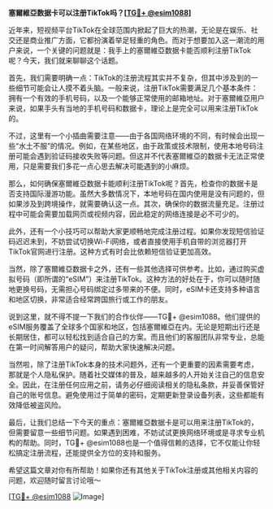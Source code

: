 **塞爾維亞数据卡可以注册TikTok吗？[[TG💪+ @esim1088](https://t.me/s/esim1088)]**

近年来，短视频平台TikTok在全球范围内掀起了巨大的热潮，无论是在娱乐、社交还是商业推广方面，它都扮演着举足轻重的角色。而对于想要加入这一潮流的用户来说，一个关键的问题就是：我手上的塞爾維亞数据卡能否顺利注册TikTok呢？今天，我们就来聊聊这个话题。

首先，我们需要明确一点：TikTok的注册流程其实并不复杂，但其中涉及到的一些细节可能会让人摸不着头脑。一般来说，注册TikTok需要满足几个基本条件：拥有一个有效的手机号码，以及一个能够正常使用的邮箱地址。对于塞爾維亞用户来说，如果手头有当地的手机号码和数据卡，理论上是完全可以用来注册TikTok的。

不过，这里有一个小插曲需要注意——由于各国网络环境的不同，有时候会出现一些“水土不服”的情况。例如，在某些地区，由于政策或技术限制，使用本地号码注册可能会遇到验证码接收失败等问题。但这并不代表塞爾維亞的数据卡无法正常使用，只是需要我们多花一点心思去解决可能遇到的小麻烦。

那么，如何确保塞爾維亞数据卡能顺利注册TikTok呢？首先，检查你的数据卡是否支持国际漫游功能。虽然大多数情况下，本地号码在国内使用是没有问题的，但如果涉及到跨境操作，就需要确认这一点。其次，确保你的数据流量充足。注册过程中可能会需要加载网页或视频内容，因此稳定的网络连接是必不可少的。

此外，还有一个小技巧可以帮助大家更顺畅地完成注册过程。如果你发现短信验证码迟迟未到，不妨尝试切换Wi-Fi网络，或者直接使用手机自带的浏览器打开TikTok官网进行注册。这种方式有时会比依赖短信验证更加高效。

当然，除了塞爾維亞数据卡之外，还有一些其他选择可供参考。比如，通过购买虚拟号码（即所谓的“eSIM”）来注册TikTok。这种方法的好处在于，你可以随时随地更换号码，无需担心号码绑定过多带来的不便。同时，eSIM卡还支持多种语言和地区切换，非常适合经常跨国旅行或工作的朋友。

说到这里，就不得不提一下我们的合作伙伴——TG💪+ @esim1088。他们提供的eSIM服务覆盖了全球多个国家和地区，包括塞爾維亞在内。无论是短期出行还是长期居住，都可以轻松找到适合自己的方案。而且他们的客服团队非常专业，总能在第一时间解答用户的疑问，帮助大家快速解决问题。

当然啦，除了注册TikTok本身的技术问题外，还有一个更重要的因素需要考虑，那就是个人隐私保护。随着社交媒体的普及，越来越多的人开始关注自己的信息安全。因此，在注册任何应用之前，请务必仔细阅读相关的隐私条款，并妥善保管好自己的账号信息。避免使用过于简单的密码，定期更新登录设备列表，这些都能有效降低被盗风险。

最后，让我们总结一下今天的重点：塞爾維亞数据卡是可以用来注册TikTok的，但需要留意一些细节问题。如果遇到困难，不妨试试更换网络环境或是寻求专业机构的帮助。同时，TG💪+ @esim1088也是一个值得信赖的选择，它不仅能让你轻松搞定注册流程，还能提供全方位的支持和服务。

希望这篇文章对你有所帮助！如果你还有其他关于TikTok注册或其他相关内容的问题，欢迎随时留言讨论哦～ 

[[TG💪+ @esim1088](https://t.me/s/esim1088) ![Image](https://i.postimg.cc/4NQfJmqS/Snipaste-2025-05-13-00-14-12.png)]